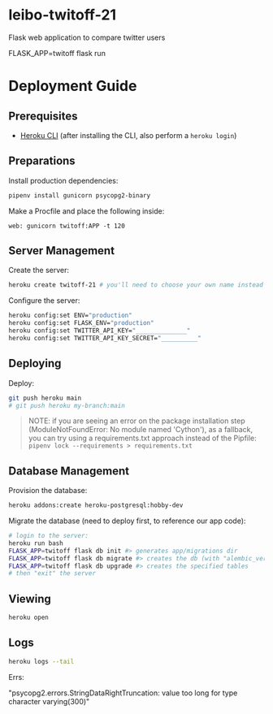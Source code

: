 # leibo-twitoff-21
Flask web application to compare twitter users

FLASK_APP=twitoff flask run


# Deployment Guide

## Prerequisites

  + [Heroku CLI](https://devcenter.heroku.com/articles/getting-started-with-python?singlepage=true) (after installing the CLI, also perform a `heroku login`)

## Preparations

Install production dependencies:

```sh
pipenv install gunicorn psycopg2-binary
```

Make a Procfile and place the following inside:

    web: gunicorn twitoff:APP -t 120

## Server Management

Create the server:

```sh
heroku create twitoff-21 # you'll need to choose your own name instead of twitoff-21
```

Configure the server:

```sh
heroku config:set ENV="production"
heroku config:set FLASK_ENV="production"
heroku config:set TWITTER_API_KEY="______________"
heroku config:set TWITTER_API_KEY_SECRET="__________"
```

## Deploying

Deploy:

```sh
git push heroku main
# git push heroku my-branch:main
```

> NOTE: if you are seeing an error on the package installation step (ModuleNotFoundError: No module named 'Cython'), as a fallback, you can try using a requirements.txt approach instead of the Pipfile:
> `pipenv lock --requirements > requirements.txt`


## Database Management

Provision the database:

```sh
heroku addons:create heroku-postgresql:hobby-dev
```

Migrate the database (need to deploy first, to reference our app code):

```sh
# login to the server:
heroku run bash
FLASK_APP=twitoff flask db init #> generates app/migrations dir
FLASK_APP=twitoff flask db migrate #> creates the db (with "alembic_version" table)
FLASK_APP=twitoff flask db upgrade #> creates the specified tables
# then "exit" the server
```

## Viewing

```sh
heroku open
```

## Logs

```sh
heroku logs --tail
```



Errs:

"psycopg2.errors.StringDataRightTruncation: value too long for type character varying(300)"
